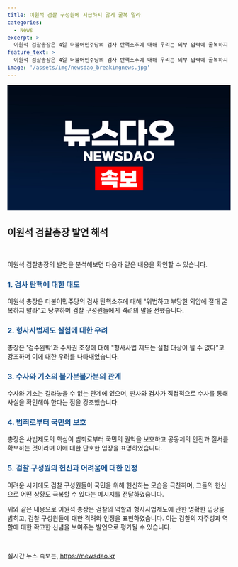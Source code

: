 ```yaml
---
title: 이원석 검찰 구성원에 저급하지 않게 굴복 말라
categories:
  - News
excerpt: >
  이원석 검찰총장은 4일 더불어민주당의 검사 탄핵소추에 대해 우리는 외부 압력에 굴복하지 말아야 한다며 강력히 반발했다. 또한, 검수완박 시즌2에 대해 형사사법 제도는 실험 대상이 아니다고 지적했으며 수사와 기소의 쪼개질 수 없음을 강조했다. 이어 검사는 수사를 통해 사실을 확인해야 하며, 부당한 재판관과 행정부의 수사권 조정은 국가의 범죄 대응과 억지력 완전 박탈로 이어질 것이라고 비판했다.
feature_text: >
  이원석 검찰총장은 4일 더불어민주당의 검사 탄핵소추에 대해 우리는 외부 압력에 굴복하지 말아야 한다며 강력히 반발했다. 또한, 검수완박 시즌2에 대해 형사사법 제도는 실험 대상이 아니다고 지적했으며 수사와 기소의 쪼개질 수 없음을 강조했다. 이어 검사는 수사를 통해 사실을 확인해야 하며, 부당한 재판관과 행정부의 수사권 조정은 국가의 범죄 대응과 억지력 완전 박탈로 이어질 것이라고 비판했다.
image: '/assets/img/newsdao_breakingnews.jpg'
---
```


<p><img src="/assets/img/newsdao_breakingnews.jpg" alt="ontimetimes 속보" /></p>

<h2 data-ke-size="size26">이원석 검찰총장 발언 해석</h2>

<p data-ke-size="size16">&nbsp;</p>

<p>이원석 검찰총장의 발언을 분석해보면 다음과 같은 내용을 확인할 수 있습니다.</p>

<h3><b><span style="color: #1a5490;">1. 검사 탄핵에 대한 태도</span></b></h3>

<p>이원석 총장은 더불어민주당의 검사 탄핵소추에 대해 "위법하고 부당한 외압에 절대 굴복하지 말라"고 당부하며 검찰 구성원들에게 격려의 말을 전했습니다.</p>

<h3><b><span style="color: #1a5490;">2. 형사사법제도 실험에 대한 우려</span></b></h3>

<p>총장은 '검수완박'과 수사권 조정에 대해 "형사사법 제도는 실험 대상이 될 수 없다"고 강조하며 이에 대한 우려를 나타내었습니다.</p>

<h3><b><span style="color: #1a5490;">3. 수사와 기소의 불가분불가분의 관계</span></b></h3>

<p>수사와 기소는 갈라놓을 수 없는 관계에 있으며, 판사와 검사가 직접적으로 수사를 통해 사실을 확인해야 한다는 점을 강조했습니다.</p>

<h3><b><span style="color: #1a5490;">4. 범죄로부터 국민의 보호</span></b></h3>

<p>총장은 사법제도의 핵심이 범죄로부터 국민의 권익을 보호하고 공동체의 안전과 질서를 확보하는 것이라며 이에 대한 단호한 입장을 표명하였습니다.</p>

<h3><b><span style="color: #1a5490;">5. 검찰 구성원의 헌신과 어려움에 대한 인정</span></b></h3>

<p>어려운 시기에도 검찰 구성원들이 국민을 위해 헌신하는 모습을 극찬하며, 그들의 헌신으로 어떤 상황도 극복할 수 있다는 메시지를 전달하였습니다.</p>

<p>위와 같은 내용으로 이원석 총장은 검찰의 역할과 형사사법제도에 관한 명확한 입장을 밝히고, 검찰 구성원들에 대한 격려와 인정을 표현하였습니다. 이는 검찰의 자주성과 역할에 대한 확고한 신념을 보여주는 발언으로 평가될 수 있습니다.</p>

<p data-ke-size="size16">&nbsp;</p>
실시간 뉴스 속보는, <a href="https://newsdao.kr" rel="dofollow">https://newsdao.kr</a>



